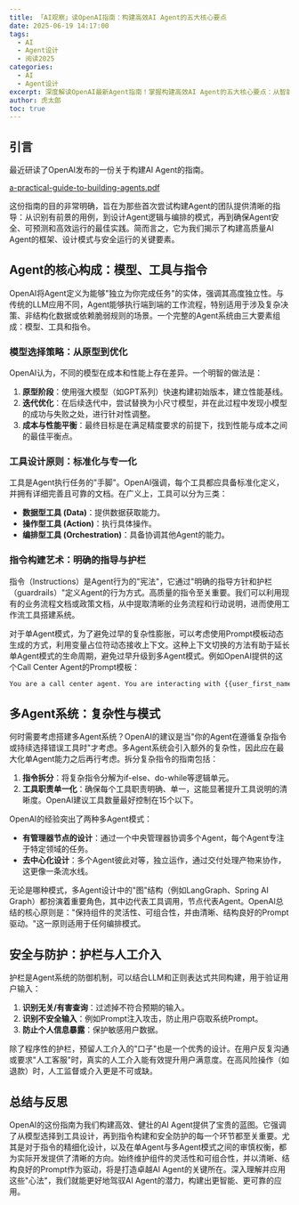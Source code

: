 ```yaml
---
title: 「AI观察」读OpenAI指南：构建高效AI Agent的五大核心要点
date: 2025-06-19 14:17:00
tags:
  - AI
  - Agent设计
  - 阅读2025
categories:
  - AI
  - Agent设计
excerpt: 深度解读OpenAI最新Agent指南！掌握构建高效AI Agent的五大核心要点：从智能模型选择到安全护栏搭建，助你打造领先的AI代理应用。
author: 虎太郎
toc: true
---
```




## 引言

最近研读了OpenAI发布的一份关于构建AI Agent的指南。

[a-practical-guide-to-building-agents.pdf](https://cdn.openai.com/business-guides-and-resources/a-practical-guide-to-building-agents.pdf)

这份指南的目的非常明确，旨在为那些首次尝试构建Agent的团队提供清晰的指导：从识别有前景的用例，到设计Agent逻辑与编排的模式，再到确保Agent安全、可预测和高效运行的最佳实践。简而言之，它为我们揭示了构建高质量AI Agent的框架、设计模式与安全运行的关键要素。



## Agent的核心构成：模型、工具与指令

OpenAI将Agent定义为能够"独立为你完成任务"的实体，强调其高度独立性。与传统的LLM应用不同，Agent能够执行端到端的工作流程，特别适用于涉及复杂决策、非结构化数据或依赖脆弱规则的场景。一个完整的Agent系统由三大要素组成：模型、工具和指令。



### 模型选择策略：从原型到优化

OpenAI认为，不同的模型在成本和性能上存在差异。一个明智的做法是：

1.  **原型阶段**：使用强大模型（如GPT系列）快速构建初始版本，建立性能基线。
1.  **迭代优化**：在后续迭代中，尝试替换为小尺寸模型，并在此过程中发现小模型的成功与失败之处，进行针对性调整。
1.  **成本与性能平衡**：最终目标是在满足精度要求的前提下，找到性能与成本之间的最佳平衡点。



### 工具设计原则：标准化与专一化

工具是Agent执行任务的"手脚"。OpenAI强调，每个工具都应具备标准化定义，并拥有详细完善且可靠的文档。在广义上，工具可以分为三类：

*   **数据型工具 (Data)**：提供数据获取能力。
*   **操作型工具 (Action)**：执行具体操作。
*   **编排型工具 (Orchestration)**：具备协调其他Agent的能力。



### 指令构建艺术：明确的指导与护栏

指令（Instructions）是Agent行为的"宪法"，它通过"明确的指导方针和护栏（guardrails）"定义Agent的行为方式。高质量的指令至关重要。我们可以利用现有的业务流程文档或政策文档，从中提取清晰的业务流程和行动说明，进而使用工作流工具搭建系统。

对于单Agent模式，为了避免过早的复杂性膨胀，可以考虑使用Prompt模板动态生成的方式，利用变量占位符动态接收上下文。这种上下文切换的方法有助于延长单Agent模式的生命周期，避免过早升级到多Agent模式。例如OpenAI提供的这个Call Center Agent的Prompt模板：

```tex
You are a call center agent. You are interacting with {{user_first_name}} who has been a member for {{user_tenure}}. The user's most common complains are about {{user_complaint_categories}}. Greet the user, thank them for being a loyal customer, and answer any questions the user may have!
```



## 多Agent系统：复杂性与模式

何时需要考虑搭建多Agent系统？OpenAI的建议是当"你的Agent在遵循复杂指令或持续选择错误工具时"才考虑。多Agent系统会引入额外的复杂性，因此应在最大化单Agent能力之后再行考虑。拆分复杂指令的指南包括：

1.  **指令拆分**：将复杂指令分解为if-else、do-while等逻辑单元。
2.  **工具职责单一化**：确保每个工具职责明确、单一，这能显著提升工具说明的清晰度。OpenAI建议工具数量最好控制在15个以下。

OpenAI的经验突出了两种多Agent模式：

*   **有管理器节点的设计**：通过一个中央管理器协调多个Agent，每个Agent专注于特定领域的任务。
*   **去中心化设计**：多个Agent彼此对等，独立运作，通过交付处理产物来协作，这更像一条流水线。

无论是哪种模式，多Agent设计中的"图"结构（例如LangGraph、Spring AI Graph）都扮演着重要角色，其中边代表工具调用，节点代表Agent。OpenAI总结的核心原则是："保持组件的灵活性、可组合性，并由清晰、结构良好的Prompt驱动。"这一原则适用于任何编排模式。



## 安全与防护：护栏与人工介入

护栏是Agent系统的防御机制，可以结合LLM和正则表达式共同构建，用于验证用户输入：

1.  **识别无关/有害查询**：过滤掉不符合预期的输入。
2.  **识别不安全输入**：例如Prompt注入攻击，防止用户窃取系统Prompt。
3.  **防止个人信息暴露**：保护敏感用户数据。

除了程序性的护栏，预留人工介入的"口子"也是一个优秀的设计。在用户反复沟通或要求"人工客服"时，真实的人工介入能有效提升用户满意度。在高风险操作（如退款）时，人工监督或介入更是不可或缺。



## 总结与反思

OpenAI的这份指南为我们构建高效、健壮的AI Agent提供了宝贵的蓝图。它强调了从模型选择到工具设计，再到指令构建和安全防护的每一个环节都至关重要。尤其是对于指令的精细化设计，以及在单Agent与多Agent模式之间的审慎权衡，都为实际开发提供了清晰的方向。始终维护组件的灵活性和可组合性，并以清晰、结构良好的Prompt作为驱动，将是打造卓越AI Agent的关键所在。深入理解并应用这些"心法"，我们就能更好地驾驭AI Agent的潜力，构建出更智能、更可靠的应用。